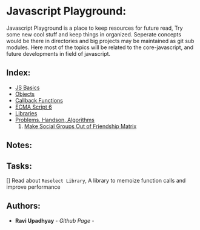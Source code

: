 # Javascript Playground:

Javascript Playground is a place to keep resources for future read, Try some new cool stuff and keep things in organized. Seperate concepts would be there in directories and big projects may be maintained as git sub modules.
Here most of the topics will be related to the core-javascript, and future developments in field of javascript.

## Index:

- [JS Basics](basics)
- [Objects](objects)
- [Callback Functions](callback-functions)
- [ECMA Script 6](https://github.com/Ravi-Upadhyay/ecma-script-6.git)
- [Libraries](libraries)
- [Problems, Handson, Algorithms](practice-problems)
   1. [Make Social Groups Out of Friendship Matrix](practice-problems/social-grouping)


## Notes:

## Tasks:

[] Read about `Reselect Library`, A library to memoize function calls and improve performance

## Authors:

* **Ravi Upadhyay** - *Github Page* - [](https://ravi-upadhyay/github.io)

